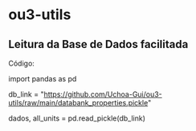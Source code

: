 # ou3-utils

## Leitura da Base de Dados facilitada

Código: 

import pandas as pd

db_link = "https://github.com/Uchoa-Gui/ou3-utils/raw/main/databank_properties.pickle"

dados, all_units = pd.read_pickle(db_link)
